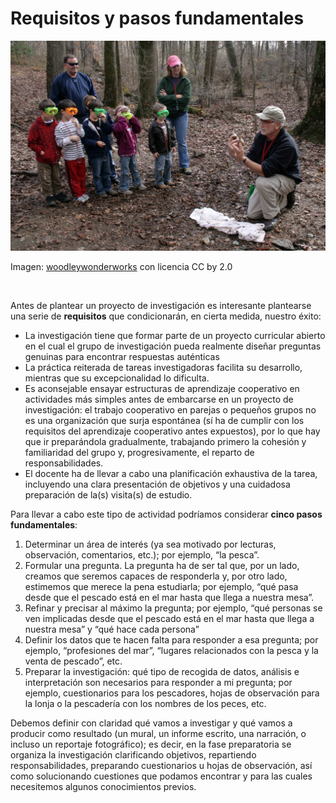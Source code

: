 
# Requisitos y pasos fundamentales

![](img/696e7665737469676163696fcc816e5f64655f63616d706f.jpg)

Imagen: [woodleywonderworks](http://www.flickr.com/photos/wwworks/4121373286/in/photostream/) con licencia CC by 2.0

 

Antes de plantear un proyecto de investigación es interesante plantearse una serie de **requisitos** que condicionarán, en cierta medida, nuestro éxito:

- La investigación tiene que formar parte de un proyecto curricular abierto en el cual el grupo de investigación pueda realmente diseñar preguntas genuinas para encontrar respuestas auténticas
- La práctica reiterada de tareas investigadoras facilita su desarrollo, mientras que su excepcionalidad lo dificulta.
- Es aconsejable ensayar estructuras de aprendizaje cooperativo en actividades más simples antes de embarcarse en un proyecto de investigación: el trabajo cooperativo en parejas o pequeños grupos no es una organización que surja espontánea (sí ha de cumplir con los requisitos del aprendizaje cooperativo antes expuestos), por lo que hay que ir preparándola gradualmente, trabajando primero la cohesión y familiaridad del grupo y, progresivamente, el reparto de responsabilidades.
- El docente ha de llevar a cabo una planificación exhaustiva de la tarea, incluyendo una clara presentación de objetivos y una cuidadosa preparación de la(s) visita(s) de estudio.

Para llevar a cabo este tipo de actividad podríamos considerar **cinco pasos fundamentales**:

1. Determinar un área de interés (ya sea motivado por lecturas, observación, comentarios, etc.); por ejemplo, “la pesca”.
1. Formular una pregunta. La pregunta ha de ser tal que, por un lado, creamos que seremos capaces de responderla y, por otro lado, estimemos que merece la pena estudiarla; por ejemplo, “qué pasa desde que el pescado está en el mar hasta que llega a nuestra mesa”.
1. Refinar y precisar al máximo la pregunta; por ejemplo, “qué personas se ven implicadas desde que el pescado está en el mar hasta que llega a nuestra mesa” y “qué hace cada persona”
1. Definir los datos que te hacen falta para responder a esa pregunta; por ejemplo, “profesiones del mar”, “lugares relacionados con la pesca y la venta de pescado”, etc.
1. Preparar la investigación: qué tipo de recogida de datos, análisis e interpretación son necesarios para responder a mi pregunta; por ejemplo, cuestionarios para los pescadores, hojas de observación para la lonja o la pescadería con los nombres de los peces, etc.

Debemos definir con claridad qué vamos a investigar y qué vamos a producir como resultado (un mural, un informe escrito, una narración, o incluso un reportaje fotográfico); es decir, en la fase preparatoria se organiza la investigación clarificando objetivos, repartiendo responsabilidades, preparando cuestionarios u hojas de observación, así como solucionando cuestiones que podamos encontrar y para las cuales necesitemos algunos conocimientos previos.
